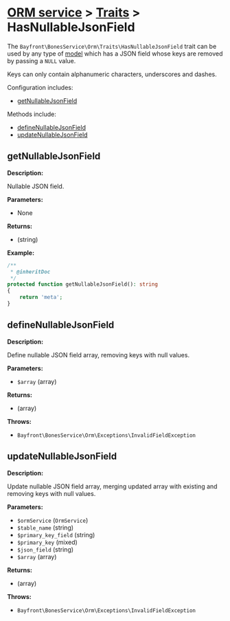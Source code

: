 # [ORM service](../README.md) > [Traits](README.md) > HasNullableJsonField

The `Bayfront\BonesService\Orm\Traits\HasNullableJsonField` trait can be used by any type of [model](../models/README.md)
which has a JSON field whose keys are removed by passing a `NULL` value.

Keys can only contain alphanumeric characters, underscores and dashes.

Configuration includes:

- [getNullableJsonField](#getnullablejsonfield)

Methods include:

- [defineNullableJsonField](#definenullablejsonfield)
- [updateNullableJsonField](#updatenullablejsonfield)

## getNullableJsonField

**Description:**

Nullable JSON field.

**Parameters:**

- None

**Returns:**

- (string)

**Example:**

```php
/**
 * @inheritDoc
 */
protected function getNullableJsonField(): string
{
    return 'meta';
}
```

## defineNullableJsonField

**Description:**

Define nullable JSON field array, removing keys with null values.

**Parameters:**

- `$array` (array)

**Returns:**

- (array)

**Throws:**

- `Bayfront\BonesService\Orm\Exceptions\InvalidFieldException`

## updateNullableJsonField

**Description:**

Update nullable JSON field array, merging updated array with existing and removing keys with null values.

**Parameters:**

- `$ormService` (`OrmService`)
- `$table_name` (string)
- `$primary_key_field` (string)
- `$primary_key` (mixed)
- `$json_field` (string)
- `$array` (array)

**Returns:**

- (array)

**Throws:**

- `Bayfront\BonesService\Orm\Exceptions\InvalidFieldException`